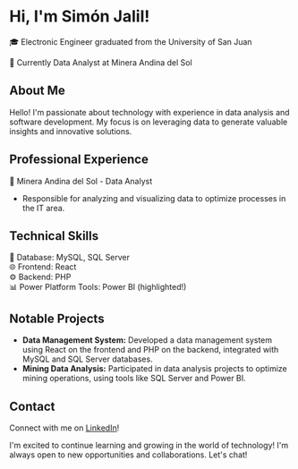 # Hi, I'm Simón Jalil!  
🎓 Electronic Engineer graduated from the University of San Juan 

💼 Currently Data Analyst at Minera Andina del Sol  

## About Me  
Hello! I'm passionate about technology with experience in data analysis and software development. My focus is on leveraging data to generate valuable insights and innovative solutions.

## Professional Experience  
🏢 Minera Andina del Sol - Data Analyst  
- Responsible for analyzing and visualizing data to optimize processes in the IT area.

## Technical Skills  
💾 Database: MySQL, SQL Server  
🌐 Frontend: React  
⚙️ Backend: PHP  
📊 Power Platform Tools: Power BI (highlighted!)

## Notable Projects  
- **Data Management System:** Developed a data management system using React on the frontend and PHP on the backend, integrated with MySQL and SQL Server databases.
- **Mining Data Analysis:** Participated in data analysis projects to optimize mining operations, using tools like SQL Server and Power BI.

## Contact  
Connect with me on [LinkedIn](https://www.linkedin.com/in/simonjalil/)!

I'm excited to continue learning and growing in the world of technology! I'm always open to new opportunities and collaborations. Let's chat!
